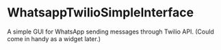 # WhatsappTwilioSimpleInterface
A simple GUI for WhatsApp sending messages through Twilio API. (Could come in handy as a widget later.)
